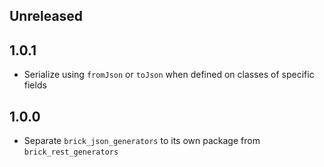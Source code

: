 ## Unreleased

## 1.0.1

* Serialize using `fromJson` or `toJson` when defined on classes of specific fields

## 1.0.0

* Separate `brick_json_generators` to its own package from `brick_rest_generators`
